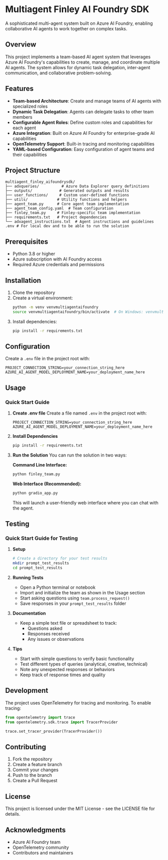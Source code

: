 # Multiagent Finley AI Foundry SDK

A sophisticated multi-agent system built on Azure AI Foundry, enabling collaborative AI agents to work together on complex tasks.

## Overview

This project implements a team-based AI agent system that leverages Azure AI Foundry's capabilities to create, manage, and coordinate multiple AI agents. The system allows for dynamic task delegation, inter-agent communication, and collaborative problem-solving.

## Features

- **Team-based Architecture**: Create and manage teams of AI agents with specialized roles
- **Dynamic Task Delegation**: Agents can delegate tasks to other team members
- **Configurable Agent Roles**: Define custom roles and capabilities for each agent
- **Azure Integration**: Built on Azure AI Foundry for enterprise-grade AI capabilities
- **OpenTelemetry Support**: Built-in tracing and monitoring capabilities
- **YAML-based Configuration**: Easy configuration of agent teams and their capabilities

## Project Structure

```
multiagent_finley_aifoundrysdk/
├── adxqueries/          # Azure Data Explorer query definitions
├── outputs/            # Generated outputs and results
├── user_functions/     # Custom user-defined functions
├── utils/             # Utility functions and helpers
├── agent_team.py      # Core agent team implementation
├── agent_team_config.yaml  # Team configuration
├── finley_team.py     # Finley-specific team implementation
├── requirements.txt   # Project dependencies
└── adxagent_instructions.txt  # Agent instructions and guidelines
.env # For local dev and to be able to run the solution
```

## Prerequisites

- Python 3.8 or higher
- Azure subscription with AI Foundry access
- Required Azure credentials and permissions

## Installation

1. Clone the repository
2. Create a virtual environment:
   ```bash
   python -m venv venvmultiagentaifoundry
   source venvmultiagentaifoundry/bin/activate  # On Windows: venvmultiagentaifoundry\Scripts\activate
   ```
3. Install dependencies:
   ```bash
   pip install -r requirements.txt
   ```

## Configuration

Create a `.env` file in the project root with:
```
PROJECT_CONNECTION_STRING=your_connection_string_here
AZURE_AI_AGENT_MODEL_DEPLOYMENT_NAME=your_deployment_name_here
```

## Usage

### Quick Start Guide

1. **Create .env file**
   Create a file named `.env` in the project root with:
   ```
   PROJECT_CONNECTION_STRING=your_connection_string_here
   AZURE_AI_AGENT_MODEL_DEPLOYMENT_NAME=your_deployment_name_here
   ```

2. **Install Dependencies**
   ```bash
   pip install -r requirements.txt
   ```

3. **Run the Solution**
   You can run the solution in two ways:

   **Command Line Interface:**
   ```bash
   python finley_team.py
   ```

   **Web Interface (Recommended):**
   ```bash
   python gradio_app.py
   ```
   This will launch a user-friendly web interface where you can chat with the agent.

## Testing

### Quick Start Guide for Testing

1. **Setup**
   ```bash
   # Create a directory for your test results
   mkdir prompt_test_results
   cd prompt_test_results
   ```

2. **Running Tests**
   - Open a Python terminal or notebook
   - Import and initialize the team as shown in the Usage section
   - Start asking questions using `team.process_request()`
   - Save responses in your `prompt_test_results` folder

3. **Documentation**
   - Keep a simple text file or spreadsheet to track:
     - Questions asked
     - Responses received
     - Any issues or observations

4. **Tips**
   - Start with simple questions to verify basic functionality
   - Test different types of queries (analytical, creative, technical)
   - Note any unexpected responses or behaviors
   - Keep track of response times and quality

## Development

The project uses OpenTelemetry for tracing and monitoring. To enable tracing:

```python
from opentelemetry import trace
from opentelemetry.sdk.trace import TracerProvider

trace.set_tracer_provider(TracerProvider())
```

## Contributing

1. Fork the repository
2. Create a feature branch
3. Commit your changes
4. Push to the branch
5. Create a Pull Request

## License

This project is licensed under the MIT License - see the LICENSE file for details.

## Acknowledgments

- Azure AI Foundry team
- OpenTelemetry community
- Contributors and maintainers
